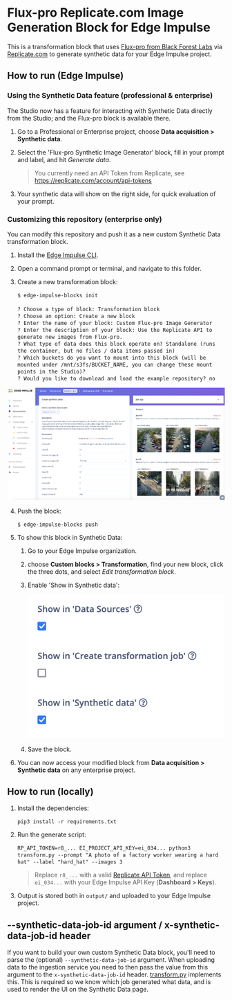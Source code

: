 # Flux-pro Replicate.com Image Generation Block for Edge Impulse

This is a transformation block that uses [Flux-pro from Black Forest Labs](https://blackforestlabs.ai/announcing-black-forest-labs/) via [Replicate.com](https://replicate.com/black-forest-labs/flux-pro) to generate synthetic data for your Edge Impulse project.

## How to run (Edge Impulse)

### Using the Synthetic Data feature (professional & enterprise)

The Studio now has a feature for interacting with Synthetic Data directly from the Studio; and the Flux-pro block is available there.

1. Go to a Professional or Enterprise project, choose **Data acquisition > Synthetic data**.
2. Select the 'Flux-pro Synthetic Image Generator' block, fill in your prompt and label, and hit *Generate data*.

    > You currently need an API Token from Replicate, see https://replicate.com/account/api-tokens

3. Your synthetic data will show on the right side, for quick evaluation of your prompt.

### Customizing this repository (enterprise only)

You can modify this repository and push it as a new custom Synthetic Data transformation block.

1. Install the [Edge Impulse CLI](https://docs.edgeimpulse.com/docs/tools/edge-impulse-cli).
2. Open a command prompt or terminal, and navigate to this folder.
3. Create a new transformation block:

    ```
    $ edge-impulse-blocks init

    ? Choose a type of block: Transformation block
    ? Choose an option: Create a new block
    ? Enter the name of your block: Custom Flux-pro Image Generator
    ? Enter the description of your block: Use the Replicate API to generate new images from Flux-pro.
    ? What type of data does this block operate on? Standalone (runs the container, but no files / data items passed in)
    ? Which buckets do you want to mount into this block (will be mounted under /mnt/s3fs/BUCKET_NAME, you can change these mount points in the Studio)?
    ? Would you like to download and load the example repository? no
    ```

![Synthetic Data](images/synthetic-data.png)

4. Push the block:

    ```
    $ edge-impulse-blocks push
    ```

5. To show this block in Synthetic Data:
    1. Go to your Edge Impulse organization.
    2. choose **Custom blocks > Transformation**, find your new block, click the three dots, and select *Edit transformation block*.
    3. Enable 'Show in Synthetic data':

        ![Show in synthetic data](images/show-in-synthetic-data.png)

    4. Save the block.

6. You can now access your modified block from **Data acquisition > Synthetic data** on any enterprise project.

## How to run (locally)

1. Install the dependencies:

    ```
    pip3 install -r requirements.txt
    ```

2. Run the generate script:

    ```
    RP_API_TOKEN=r8_... EI_PROJECT_API_KEY=ei_034... python3 transform.py --prompt "A photo of a factory worker wearing a hard hat" --label "hard_hat" --images 3
    ```

    > Replace `r8_...` with a valid [Replicate API Token](https://replicate.com/account/api-tokens), and replace `ei_034...` with your Edge Impulse API Key (**Dashboard > Keys**).

3. Output is stored both in `output/` and uploaded to your Edge Impulse project.

## --synthetic-data-job-id argument / x-synthetic-data-job-id header

If you want to build your own custom Synthetic Data block, you'll need to parse the (optional) `--synthetic-data-job-id` argument. When uploading data to the ingestion service you need to then pass the value from this argument to the `x-synthetic-data-job-id` header. [transform.py](transform.py) implements this. This is required so we know which job generated what data, and is used to render the UI on the Synthetic Data page.